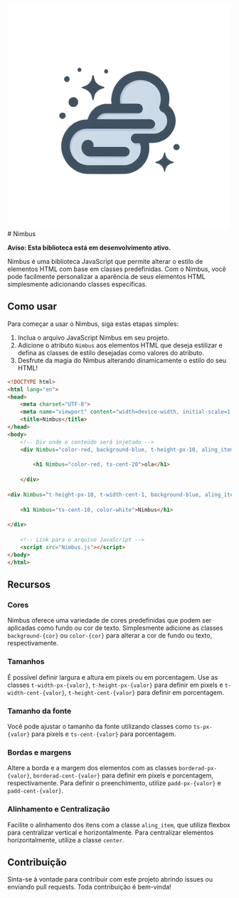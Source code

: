 ![Logo Nimbus](Img/logo-nimbus.png)# Nimbus

**Aviso: Esta biblioteca está em desenvolvimento ativo.**

Nimbus é uma biblioteca JavaScript que permite alterar o estilo de elementos HTML com base em classes predefinidas. Com o Nimbus, você pode facilmente personalizar a aparência de seus elementos HTML simplesmente adicionando classes específicas.

## Como usar

Para começar a usar o Nimbus, siga estas etapas simples:

1. Inclua o arquivo JavaScript Nimbus em seu projeto.
2. Adicione o atributo `Nimbus` aos elementos HTML que deseja estilizar e defina as classes de estilo desejadas como valores do atributo.
3. Desfrute da magia do Nimbus alterando dinamicamente o estilo do seu HTML!

```html
<!DOCTYPE html>
<html lang="en">
<head>
    <meta charset="UTF-8">
    <meta name="viewport" content="width=device-width, initial-scale=1.0">
    <title>Nimbus</title>
</head>
<body>
    <!-- Div onde o conteúdo será injetado -->
    <div Nimbus="color-red, background-blue, t-height-px-10, aling_item, center, t-width-cent-1, aling_item_center, borderad-px-5">

        <h1 Nimbus="color-red, ts-cent-20">ola</h1>
        
    </div>
    
<div Nimbus="t-height-px-10, t-width-cent-1, background-blue, aling_item_center, aling_item">

    <h1 Nimbus="ts-cent-10, color-white">Nimbus</h1>

</div>

    <!-- Link para o arquivo JavaScript -->
    <script src="Nimbus.js"></script>
</body>
</html>
```

## Recursos

### Cores

Nimbus oferece uma variedade de cores predefinidas que podem ser aplicadas como fundo ou cor de texto. Simplesmente adicione as classes `background-{cor}` ou `color-{cor}` para alterar a cor de fundo ou texto, respectivamente.

### Tamanhos

É possível definir largura e altura em pixels ou em porcentagem. Use as classes `t-width-px-{valor}`, `t-height-px-{valor}` para definir em pixels e `t-width-cent-{valor}`, `t-height-cent-{valor}` para definir em porcentagem.

### Tamanho da fonte

Você pode ajustar o tamanho da fonte utilizando classes como `ts-px-{valor}` para pixels e `ts-cent-{valor}` para porcentagem.

### Bordas e margens

Altere a borda e a margem dos elementos com as classes `borderad-px-{valor}`, `borderad-cent-{valor}` para definir em pixels e porcentagem, respectivamente. Para definir o preenchimento, utilize `padd-px-{valor}` e `padd-cent-{valor}`.

### Alinhamento e Centralização

Facilite o alinhamento dos itens com a classe `aling_item`, que utiliza flexbox para centralizar vertical e horizontalmente. Para centralizar elementos horizontalmente, utilize a classe `center`.

## Contribuição

Sinta-se à vontade para contribuir com este projeto abrindo issues ou enviando pull requests. Toda contribuição é bem-vinda!

